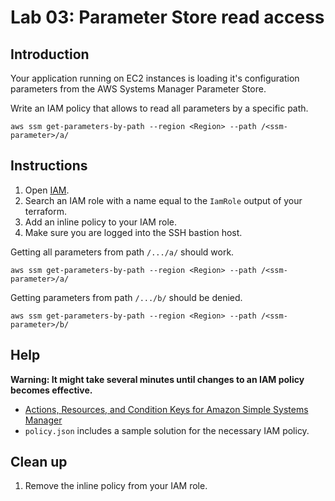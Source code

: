 # Lab 03: Parameter Store read access

## Introduction

Your application running on EC2 instances is loading it's configuration parameters from the AWS Systems Manager Parameter Store.

Write an IAM policy that allows to read all parameters by a specific path.

```
aws ssm get-parameters-by-path --region <Region> --path /<ssm-parameter>/a/ 
```

## Instructions

1. Open [IAM](https://console.aws.amazon.com/iam/home).
1. Search an IAM role with a name equal to the `IamRole` output of your terraform.
1. Add an inline policy to your IAM role.
1. Make sure you are logged into the SSH bastion host.

Getting all parameters from path `/.../a/` should work.

```
aws ssm get-parameters-by-path --region <Region> --path /<ssm-parameter>/a/ 
```

Getting parameters from path `/.../b/` should be denied.

```
aws ssm get-parameters-by-path --region <Region> --path /<ssm-parameter>/b/ 
```

## Help

**Warning: It might take several minutes until changes to an IAM policy becomes effective.**

* [Actions, Resources, and Condition Keys for Amazon Simple Systems Manager](https://docs.aws.amazon.com/IAM/latest/UserGuide/list_amazonsimplesystemsmanager.html#amazonsimplesystemsmanager-parameter)
* `policy.json` includes a sample solution for the necessary IAM policy.

## Clean up

1. Remove the inline policy from your IAM role.
